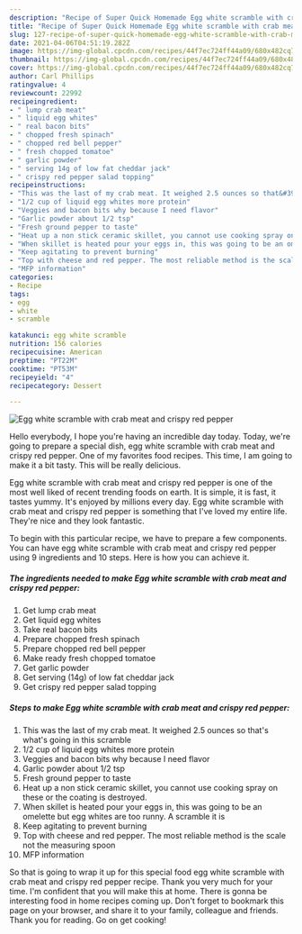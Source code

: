 ```yaml
---
description: "Recipe of Super Quick Homemade Egg white scramble with crab meat and crispy red pepper"
title: "Recipe of Super Quick Homemade Egg white scramble with crab meat and crispy red pepper"
slug: 127-recipe-of-super-quick-homemade-egg-white-scramble-with-crab-meat-and-crispy-red-pepper
date: 2021-04-06T04:51:19.282Z
image: https://img-global.cpcdn.com/recipes/44f7ec724ff44a09/680x482cq70/egg-white-scramble-with-crab-meat-and-crispy-red-pepper-recipe-main-photo.jpg
thumbnail: https://img-global.cpcdn.com/recipes/44f7ec724ff44a09/680x482cq70/egg-white-scramble-with-crab-meat-and-crispy-red-pepper-recipe-main-photo.jpg
cover: https://img-global.cpcdn.com/recipes/44f7ec724ff44a09/680x482cq70/egg-white-scramble-with-crab-meat-and-crispy-red-pepper-recipe-main-photo.jpg
author: Carl Phillips
ratingvalue: 4
reviewcount: 22992
recipeingredient:
- " lump crab meat"
- " liquid egg whites"
- " real bacon bits"
- " chopped fresh spinach"
- " chopped red bell pepper"
- " fresh chopped tomatoe"
- " garlic powder"
- " serving 14g of low fat cheddar jack"
- " crispy red pepper salad topping"
recipeinstructions:
- "This was the last of my crab meat. It weighed 2.5 ounces so that&#39;s what&#39;s going in this scramble"
- "1/2 cup of liquid egg whites more protein"
- "Veggies and bacon bits why because I need flavor"
- "Garlic powder about 1/2 tsp"
- "Fresh ground pepper to taste"
- "Heat up a non stick ceramic skillet, you cannot use cooking spray on these or the coating is destroyed."
- "When skillet is heated pour your eggs in, this was going to be an omelette but egg whites are too runny. A scramble it is"
- "Keep agitating to prevent burning"
- "Top with cheese and red pepper. The most reliable method is the scale not the measuring spoon"
- "MFP information"
categories:
- Recipe
tags:
- egg
- white
- scramble

katakunci: egg white scramble 
nutrition: 156 calories
recipecuisine: American
preptime: "PT22M"
cooktime: "PT53M"
recipeyield: "4"
recipecategory: Dessert

---
```



![Egg white scramble with crab meat and crispy red pepper](https://img-global.cpcdn.com/recipes/44f7ec724ff44a09/680x482cq70/egg-white-scramble-with-crab-meat-and-crispy-red-pepper-recipe-main-photo.jpg)

Hello everybody, I hope you're having an incredible day today. Today, we're going to prepare a special dish, egg white scramble with crab meat and crispy red pepper. One of my favorites food recipes. This time, I am going to make it a bit tasty. This will be really delicious.

Egg white scramble with crab meat and crispy red pepper is one of the most well liked of recent trending foods on earth. It is simple, it is fast, it tastes yummy. It's enjoyed by millions every day. Egg white scramble with crab meat and crispy red pepper is something that I've loved my entire life. They're nice and they look fantastic.




To begin with this particular recipe, we have to prepare a few components. You can have egg white scramble with crab meat and crispy red pepper using 9 ingredients and 10 steps. Here is how you can achieve it.

<!--inarticleads1-->

##### The ingredients needed to make Egg white scramble with crab meat and crispy red pepper:

1. Get  lump crab meat
1. Get  liquid egg whites
1. Take  real bacon bits
1. Prepare  chopped fresh spinach
1. Prepare  chopped red bell pepper
1. Make ready  fresh chopped tomatoe
1. Get  garlic powder
1. Get  serving (14g) of low fat cheddar jack
1. Get  crispy red pepper salad topping




<!--inarticleads2-->

##### Steps to make Egg white scramble with crab meat and crispy red pepper:

1. This was the last of my crab meat. It weighed 2.5 ounces so that&#39;s what&#39;s going in this scramble
1. 1/2 cup of liquid egg whites more protein
1. Veggies and bacon bits why because I need flavor
1. Garlic powder about 1/2 tsp
1. Fresh ground pepper to taste
1. Heat up a non stick ceramic skillet, you cannot use cooking spray on these or the coating is destroyed.
1. When skillet is heated pour your eggs in, this was going to be an omelette but egg whites are too runny. A scramble it is
1. Keep agitating to prevent burning
1. Top with cheese and red pepper. The most reliable method is the scale not the measuring spoon
1. MFP information




So that is going to wrap it up for this special food egg white scramble with crab meat and crispy red pepper recipe. Thank you very much for your time. I'm confident that you will make this at home. There is gonna be interesting food in home recipes coming up. Don't forget to bookmark this page on your browser, and share it to your family, colleague and friends. Thank you for reading. Go on get cooking!
